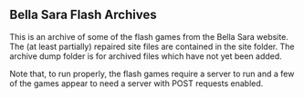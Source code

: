 ## Bella Sara Flash Archives

This is an archive of some of the flash games from the Bella Sara website. The (at least partially) repaired site files are contained in the site folder. The archive dump folder is for archived files which have not yet been added.

Note that, to run properly, the flash games require a server to run and a few of the games appear to need a server with POST requests enabled.
